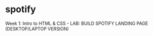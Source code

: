 # spotify
Week 1: Intro to HTML &amp; CSS - LAB: BUILD SPOTIFY LANDING PAGE (DESKTOP/LAPTOP VERSION)
